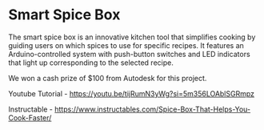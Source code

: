 # Smart Spice Box
The smart spice box is an innovative kitchen tool that simplifies cooking by guiding users on which spices to use for specific recipes. It features an Arduino-controlled system with push-button switches and LED indicators that light up corresponding to the selected recipe. 

We won a cash prize of $100 from Autodesk for this project.

Youtube Tutorial - https://youtu.be/tijRumN3yWg?si=5m356LOAblSGRmpz

Instructable - https://www.instructables.com/Spice-Box-That-Helps-You-Cook-Faster/
